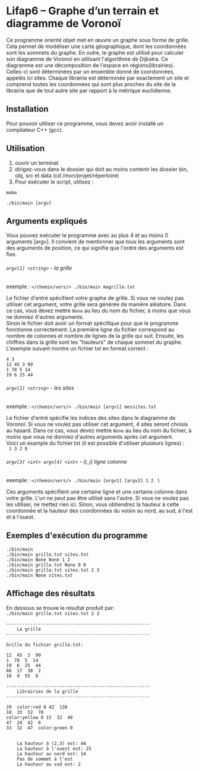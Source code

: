 # Lifap6 – Graphe d’un terrain et diagramme de Voronoï

Ce programme orienté objet met en œuvre un graphe sous forme de grille. Cela permet de modéliser une carte géographique, dont les coordonnées sont les sommets du graphe.
En outre, le graphe est utilisé pour calculer son diagramme de Voronoï en utilisant l'algorithme de Dijkstra. Ce diagramme est une décomposition de l'espace en régions(librairies). Celles-ci sont déterminées par un ensemble donné de coordonnées, appelés ici sites. Chaque librairie est déterminée par exactement un site et comprend toutes les coordonnées qui sont plus proches du site de la librairie que de tout autre site par rapport à la métrique euclidienne.

## Installation

Pour pouvoir utiliser ce programme, vous devez avoir installé un compilateur C++ (gcc).

## Utilisation

1. ouvrir un terminal
2. dirigez-vous dans le dossier qui doit au moins contenir les dossier bin, obj, src et data (cd /mon/projet/répertoire)
3. Pour exécuter le script, utilisez :

```
make

./bin/main [argv]
```

## Arguments expliqués

Vous pouvez exécuter le programme avec au plus 4 et au moins 0 arguments [argv]. Il convient de mentionner que tous les arguments sont des arguments de position, ce qui signifie que l'ordre des arguments est fixe.  

###### `argv[1] <string>` - la grille
exemple : `</chemin/vers/> ./bin/main magrille.txt `  

Le fichier d'entré spécifient votre graphe de grille. Si vous ne voulez pas utiliser cet argument, votre grille sera générée de manière aléatoire. Dans ce cas, vous devez mettre `None` au lieu du nom du fichier, à moins que vous ne donniez d'autres arguments.  \
Sinon le fichier doit avoir un format spécifique pour que le programme fonctionne correctement. La première ligne du fichier correspond au nombre de colonnes et nombre de lignes de la grille qui suit. Ensuite, les chiffres dans la grille sont les "hauteurs" de chaque sommet du graphe.
L'exemple suivant montre un fichier txt en format correct : <br>

```
4 3
12 45 3 99
1 78 5 14
19 6 25 44
```

###### `argv[2] <string>` - les sites

exemple : `</chemin/vers/> ./bin/main [argv1] messites.txt `

Le fichier d'entré spécifie les indices des sites dans le diagramme de Voronoï. Si vous ne voulez pas utiliser cet argument, 4 sites seront choisis au hasard. Dans ce cas, vous devez mettre `None` au lieu du nom du fichier, à moins que vous ne donniez d'autres arguments après cet argument.  \
Voici un example du fichier txt (il est possible d'utiliser plusieurs lignes) : <br>
` 1 3 2 8`

###### `argv[3] <int> argv[4] <int>` - (i, j) ligne colonne

exemple : `</chemin/vers/> ./bin/main [argv1] [argv2] 1 2 ` \

Ces arguments spécifient une certaine ligne et une certaine colonne dans votre grille. L'un ne peut pas être utilisé sans l'autre. Si vous ne voulez pas les utiliser, ne mettez rien ici. Sinon, vous obtiendrez la hauteur à cette coordonnée et la hauteur des coordonnées du voisin au nord, au sud, à l'est et à l'ouest.

## Exemples d'exécution du programme

```./bin/main``` \
```./bin/main grille.txt sites.txt``` \
```./bin/main None None 1 2``` \
```./bin/main grille.txt None 0 0``` \
```./bin/main grille.txt sites.txt 2 3``` \
```./bin/main None sites.txt```


## Affichage des résultats

En dessous se trouve le résultat produit par: <br>
```./bin/main grille.txt sites.txt 2 3```

```
------------------------------------------------------
	La grille
------------------------------------------------------

Grille du fichier grille.txt:

12  45  3  99  
1  78  5  14  
19  6  25  44  
66  17  38  2  
10  9  55  8  

------------------------------------------------------
	Librairies de la grille
------------------------------------------------------

29  color:red 0 42  138  
18  33  52  78  
color:yellow 0 13  32  48  
47  24  42  6  
33  32  47  color:green 0


	La hauteur à (2,3) est: 44
	La hauteur à l'ouest est: 25
	La hauteur au nord est: 14
	Pas de sommet à l'est
	La hauteur au sud est: 2
```
